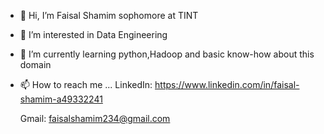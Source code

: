 - 👋 Hi, I’m Faisal Shamim sophomore at TINT
- 👀 I’m interested in Data Engineering 
- 🌱 I’m currently learning python,Hadoop and basic know-how about this domain
- 📫 How to reach me ...
LinkedIn: https://www.linkedin.com/in/faisal-shamim-a49332241
     
    Gmail: faisalshamim234@gmail.com

<!---
FaisalShmm/FaisalShmm is a ✨ special ✨ repository because its `README.md` (this file) appears on your GitHub profile.
You can click the Preview link to take a look at your changes.
--->

